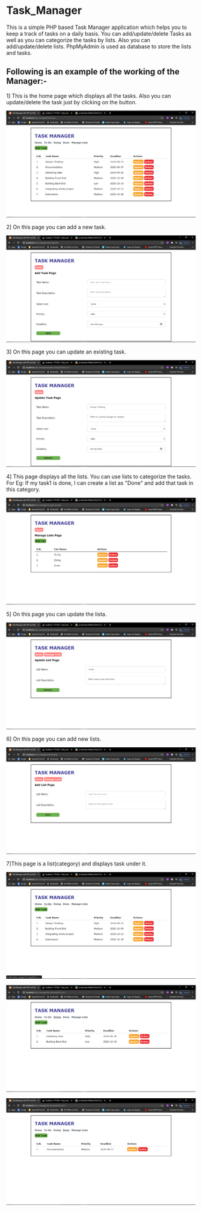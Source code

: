 # Task_Manager
This is a simple PHP based Task Manager application which helps you to keep a track
of tasks on a daily basis. You can add/update/delete Tasks as well as you can categorize
the tasks by lists. Also you can add/update/delete lists.
PhpMyAdmin is used as database to store the lists and tasks.

## Following is an example of the working of the Manager:-

1] This is the home page which displays all the tasks. Also you can update/delete the
	task just by clicking on the button.

![Home Page](./screenshots/home-page.png)

2] On this page you can add a new task.

![Add Task](./screenshots/add-task-page.png)

3] On this page you can update an existing task.

![Update Task](./screenshots/update-task-page.png)


4] This page displays all the lists. You can use lists to categorize the tasks.
	For Eg: If my task1 is done, I can create a list as "Done" and add that 
	task in this category.

![Manage Lists](./screenshots/manage-lists-page.png)

5] On this page you can update the lista.

![Update List](./screenshots/update-lists-page.png)

6] On this page you can add new lists.

![Add List](./screenshots/add-list-page.png)

7]This page is a list(category) and displays task under it.

![To-Do](./screenshots/to-do-page.png)

![Doing](./screenshots/doing-page.png)

![Done](./screenshots/done-page.png)  

